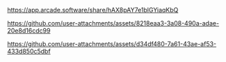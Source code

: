 https://app.arcade.software/share/hAX8pAY7e1blGYiaqKbQ



https://github.com/user-attachments/assets/8218eaa3-3a08-490a-adae-20e8d16cdc99



https://github.com/user-attachments/assets/d34df480-7a61-43ae-af53-433d850c5dbf

